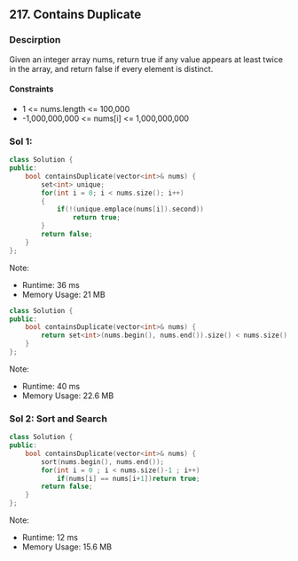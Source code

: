 ## 217. Contains Duplicate

### Descirption 
Given an integer array nums, return true if any value appears at least twice in the array, and return false if every element is distinct.

#### Constraints
- 1 <= nums.length <= 100,000
- -1,000,000,000 <= nums[i] <= 1,000,000,000

### Sol 1: 

```C++
class Solution {
public:
    bool containsDuplicate(vector<int>& nums) {
        set<int> unique;
        for(int i = 0; i < nums.size(); i++)
        {
            if(!(unique.emplace(nums[i]).second))
                return true;
        }
        return false;
    }
};
```
Note:
- Runtime: 36 ms
- Memory Usage: 21 MB

```C++
class Solution {
public:
    bool containsDuplicate(vector<int>& nums) {
        return set<int>(nums.begin(), nums.end()).size() < nums.size();
    }
};
```
Note:
- Runtime: 40 ms
- Memory Usage: 22.6 MB

### Sol 2: Sort and Search
```C++
class Solution {
public:
    bool containsDuplicate(vector<int>& nums) {
        sort(nums.begin(), nums.end());
        for(int i = 0 ; i < nums.size()-1 ; i++)
            if(nums[i] == nums[i+1])return true;
        return false;
    }
};
```
Note:
- Runtime: 12 ms
- Memory Usage: 15.6 MB